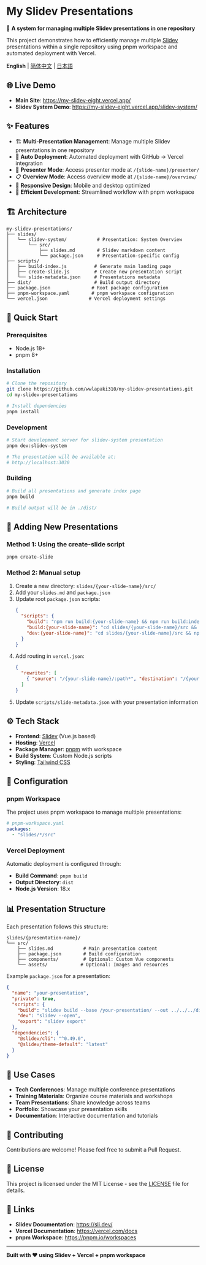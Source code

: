 # My Slidev Presentations

🎪 **A system for managing multiple Slidev presentations in one repository**

This project demonstrates how to efficiently manage multiple [Slidev](https://sli.dev/) presentations within a single repository using pnpm workspace and automated deployment with Vercel.

**English** | [简体中文](README.zh-CN.md) | [日本語](README.ja.md)

## 🌐 Live Demo

- **Main Site**: https://my-slidev-eight.vercel.app/
- **Slidev System Demo**: https://my-slidev-eight.vercel.app/slidev-system/

## ✨ Features

- 🏗️ **Multi-Presentation Management**: Manage multiple Slidev presentations in one repository
- 🚀 **Auto Deployment**: Automated deployment with GitHub → Vercel integration
- 🎤 **Presenter Mode**: Access presenter mode at `/{slide-name}/presenter/`
- 📋 **Overview Mode**: Access overview mode at `/{slide-name}/overview/`
- 📱 **Responsive Design**: Mobile and desktop optimized
- 🔄 **Efficient Development**: Streamlined workflow with pnpm workspace

## 🏗️ Architecture

```
my-slidev-presentations/
├── slides/
│   └── slidev-system/           # Presentation: System Overview
│       └── src/
│           ├── slides.md        # Slidev markdown content
│           └── package.json     # Presentation-specific config
├── scripts/
│   ├── build-index.js          # Generate main landing page
│   ├── create-slide.js         # Create new presentation script
│   └── slide-metadata.json     # Presentations metadata
├── dist/                       # Build output directory
├── package.json               # Root package configuration
├── pnpm-workspace.yaml        # pnpm workspace configuration
└── vercel.json               # Vercel deployment settings
```

## 🚀 Quick Start

### Prerequisites

- Node.js 18+
- pnpm 8+

### Installation

```bash
# Clone the repository
git clone https://github.com/wwlapaki310/my-slidev-presentations.git
cd my-slidev-presentations

# Install dependencies
pnpm install
```

### Development

```bash
# Start development server for slidev-system presentation
pnpm dev:slidev-system

# The presentation will be available at:
# http://localhost:3030
```

### Building

```bash
# Build all presentations and generate index page
pnpm build

# Build output will be in ./dist/
```

## 📝 Adding New Presentations

### Method 1: Using the create-slide script

```bash
pnpm create-slide
```

### Method 2: Manual setup

1. Create a new directory: `slides/{your-slide-name}/src/`
2. Add your `slides.md` and `package.json`
3. Update root `package.json` scripts:
   ```json
   {
     "scripts": {
       "build": "npm run build:{your-slide-name} && npm run build:index",
       "build:{your-slide-name}": "cd slides/{your-slide-name}/src && npm run build",
       "dev:{your-slide-name}": "cd slides/{your-slide-name}/src && npm run dev"
     }
   }
   ```
4. Add routing in `vercel.json`:
   ```json
   {
     "rewrites": [
       { "source": "/{your-slide-name}/:path*", "destination": "/{your-slide-name}/:path*" }
     ]
   }
   ```
5. Update `scripts/slide-metadata.json` with your presentation information

## ⚙️ Tech Stack

- **Frontend**: [Slidev](https://sli.dev/) (Vue.js based)
- **Hosting**: [Vercel](https://vercel.com/)
- **Package Manager**: [pnpm](https://pnpm.io/) with workspace
- **Build System**: Custom Node.js scripts
- **Styling**: [Tailwind CSS](https://tailwindcss.com/)

## 🔧 Configuration

### pnpm Workspace

The project uses pnpm workspace to manage multiple presentations:

```yaml
# pnpm-workspace.yaml
packages:
  - "slides/*/src"
```

### Vercel Deployment

Automatic deployment is configured through:

- **Build Command**: `pnpm build`
- **Output Directory**: `dist`
- **Node.js Version**: 18.x

## 📊 Presentation Structure

Each presentation follows this structure:

```
slides/{presentation-name}/
└── src/
    ├── slides.md           # Main presentation content
    ├── package.json        # Build configuration
    ├── components/         # Optional: Custom Vue components
    └── assets/            # Optional: Images and resources
```

Example `package.json` for a presentation:

```json
{
  "name": "your-presentation",
  "private": true,
  "scripts": {
    "build": "slidev build --base /your-presentation/ --out ../../../dist/your-presentation",
    "dev": "slidev --open",
    "export": "slidev export"
  },
  "dependencies": {
    "@slidev/cli": "^0.49.0",
    "@slidev/theme-default": "latest"
  }
}
```

## 🎯 Use Cases

- **Tech Conferences**: Manage multiple conference presentations
- **Training Materials**: Organize course materials and workshops
- **Team Presentations**: Share knowledge across teams
- **Portfolio**: Showcase your presentation skills
- **Documentation**: Interactive documentation and tutorials

## 🤝 Contributing

Contributions are welcome! Please feel free to submit a Pull Request.

## 📄 License

This project is licensed under the MIT License - see the [LICENSE](LICENSE) file for details.

## 🔗 Links

- **Slidev Documentation**: https://sli.dev/
- **Vercel Documentation**: https://vercel.com/docs
- **pnpm Workspace**: https://pnpm.io/workspaces

---

**Built with ❤️ using Slidev + Vercel + pnpm workspace**
